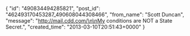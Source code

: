  {
   "id": "490834494285821",
   "post_id": "462493170453287_490608044308466",
   "from_name": "Scott Duncan",
   "message": "http://mail.cdd.com/\n\nMy conditions are NOT a State Secret.",
   "created_time": "2013-03-10T20:51:43+0000"
 }
